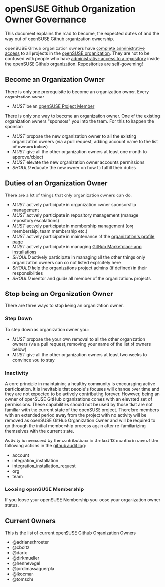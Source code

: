 # openSUSE Github Organization Owner Governance

This document explains the road to become, the expected duties of and the way out of openSUSE Github organization ownership.

openSUSE Github organization owners have [complete administrative access](https://docs.github.com/en/organizations/managing-peoples-access-to-your-organization-with-roles/roles-in-an-organization#permissions-for-organization-roles)
to all projects in the [openSUSE organization](https://github.com/openSUSE/). They are not to be confused with people who have
[administrative access to a repository](https://docs.github.com/en/organizations/managing-user-access-to-your-organizations-repositories/managing-repository-roles/repository-roles-for-an-organization)
inside the openSUSE Github organization. Repositories are self-governing!

## Become an Organization Owner

There is only one prerequisite to become an organization owner. Every organization owner

- *MUST* be an [openSUSE Project Member](https://en.opensuse.org/openSUSE:Members)

There is only one way to become an organization owner. One of the existing organization owners "sponsors" you into the team. For this to happen the sponsor:

- *MUST* propose the new organization owner to all the existing organization owners (via a pull request, adding account name to the list of owners below)
- *MUST* give all the other organization owners at least one month to approve/object
- *MUST* elevate the new organization owner accounts permissions
- *SHOULD* educate the new owner on how to fulfill their duties

## Duties of an Organization Owner

There are a lot of things that only organization owners can do. 

- *MUST* actively participate in organization owner sponsorship management
- *MUST* actively participate in repository management (manage repository escalations)
- *MUST* actively participate in membership management (org membership, team membership etc.)
- *MUST* actively participate in maintenance of the [organization's profile page](https://github.com/openSUSE/)
- *MUST* actively participate in managing [GitHub Marketplace app installations](https://github.com/organizations/openSUSE/settings/installations)
- *SHOULD* actively participate in managing all the other things only organization owners can do not listed explicitely here
- *SHOULD* help the organizations project admins (if defined) in their responsibilities
- *SHOULD* mentor and guide all member of the organizations projects

## Stop being an Organization Owner

There are three ways to stop being an organization owner.

### Step Down

To step down as organization owner you:

- *MUST* propose the your own removal to all the other organization owners (via a pull request, removing your name of the list of owners below)
- *MUST* give all the other organization owners at least two weeks to convince you to stay

### Inactivity 

A core principle in maintaining a healthy community is encouraging active participation. It is inevitable that people's focuses will change
over time and they are not expected to be actively contributing forever. However, being an owner of openSUSE GitHub organizations comes with
an elevated set of permissions. These capabilities should not be used by those that are not familiar with the current state of the openSUSE project.
Therefore members with an extended period away from the project with no activity will be removed as openSUSE GitHub Organization Owner
and will be required to go through the initial membership process again after re-familiarizing themselves with the current state.

Activity is measured by the contributions in the last 12 months in one of the following actions in the [github audit log](https://docs.github.com/en/organizations/keeping-your-organization-secure/managing-security-settings-for-your-organization/reviewing-the-audit-log-for-your-organization#searching-the-audit-log):

- account
- integration_installation
- integration_installation_request
- org
- team

### Loosing openSUSE Membership

If you loose your openSUSE Membership you loose your organization owner status.

## Current Owners

This is the list of current openSUSE Github Organization Owners

- @adrianschroeter
- @cboltz
- @darix
- @dirkmueller
- @hennevogel
- @jordimassaguerpla
- @lkocman
- @tomschr
